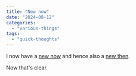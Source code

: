 ```yaml
---
title: "New now"
date: "2024-08-12"
categories: 
  - "various-things"
tags: 
  - "quick-thoughts"
---
```


I now have a [new now](https://thoughts.uncountable.uk/now/) and hence also a [new then](https://thoughts.uncountable.uk/topic/then/).

Now that's clear.
